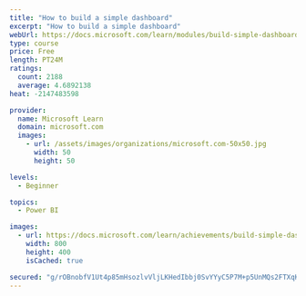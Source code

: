 ```yaml
---
title: "How to build a simple dashboard"
excerpt: "How to build a simple dashboard"
webUrl: https://docs.microsoft.com/learn/modules/build-simple-dashboard/
type: course
price: Free
length: PT24M
ratings:
  count: 2188
  average: 4.6892138
heat: -2147483598

provider:
  name: Microsoft Learn
  domain: microsoft.com
  images:
    - url: /assets/images/organizations/microsoft.com-50x50.jpg
      width: 50
      height: 50

levels:
  - Beginner

topics:
  - Power BI

images:
  - url: https://docs.microsoft.com/learn/achievements/build-simple-dashboard-social.png
    width: 800
    height: 400
    isCached: true

secured: "g/rOBnobfV1Ut4p85mHsozlvVljLKHedIbbj0SvYYyC5P7M+p5UnMQs2FTXqKIL+G8vY7O9/yG0WXRR+7JOTMQG8jcg6es5mlCqHKGqSs2XOxOcZCuKB+9sYvPwFOi72dUltxxBsAD4T/cs1Ynq/E71blaZoCCtJkva5qBOxQbbbWsmXj1xFHXqHcOBwp3rJ4s7epVrJCbwdW/1f6CiOmg2NGpD+fAPtO0bpRbL+iGAnkhSU1XFhZs/x+zxUUJnQBgBPgVr7uJ7AKvnly95GpqK2xo8khmSNe0C9YpE6NRCTme+G2quXQpTqdaaa+8bmRMTKGvT708bCbHkL93sjoAlnoZelyWxdsnXFGcX1dLxySM3P+DjJTqpjY62Y1C6tiqxvd3cyioH4Q/PuPZUOBMdUEesMI+m9x0G3CDwubA4=;u3etpfkTxOhm+S0bmgVmTA=="
---
```



